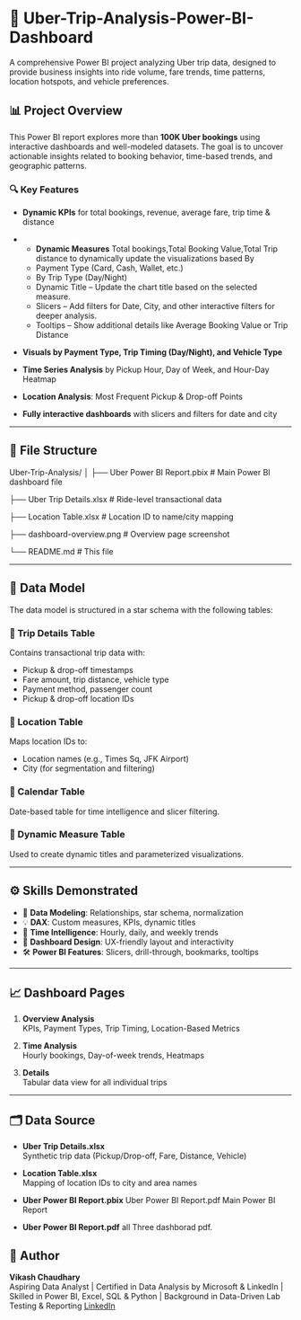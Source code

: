 # 🚖 Uber-Trip-Analysis-Power-BI-Dashboard

A comprehensive Power BI project analyzing Uber trip data, designed to provide business insights into ride volume, fare trends, time patterns, location hotspots, and vehicle preferences.

## 📊 Project Overview

This Power BI report explores more than **100K Uber bookings** using interactive dashboards and well-modeled datasets. The goal is to uncover actionable insights related to booking behavior, time-based trends, and geographic patterns.

### 🔍 Key Features

- **Dynamic KPIs** for total bookings, revenue, average fare, trip time & distance
- - **Dynamic Measures** Total bookings,Total Booking Value,Total Trip distance to dynamically update the visualizations based By
  - Payment Type (Card, Cash, Wallet, etc.)
  - By Trip Type (Day/Night)
  - Dynamic Title – Update the chart title based on the selected measure.
  - Slicers – Add filters for Date, City, and other interactive filters for deeper analysis.
  - Tooltips – Show additional details like Average Booking Value or Trip Distance

- **Visuals by Payment Type, Trip Timing (Day/Night), and Vehicle Type**
- **Time Series Analysis** by Pickup Hour, Day of Week, and Hour-Day Heatmap
- **Location Analysis**: Most Frequent Pickup & Drop-off Points
- **Fully interactive dashboards** with slicers and filters for date and city

---

## 📁 File Structure

Uber-Trip-Analysis/
│
├── Uber Power BI Report.pbix # Main Power BI dashboard file

├── Uber Trip Details.xlsx # Ride-level transactional data

├── Location Table.xlsx # Location ID to name/city mapping

├── dashboard-overview.png # Overview page screenshot

└── README.md # This file

---

## 🧩 Data Model

The data model is structured in a star schema with the following tables:

### 🔹 Trip Details Table
Contains transactional trip data with:
- Pickup & drop-off timestamps
- Fare amount, trip distance, vehicle type
- Payment method, passenger count
- Pickup & drop-off location IDs

### 🔹 Location Table
Maps location IDs to:
- Location names (e.g., Times Sq, JFK Airport)
- City (for segmentation and filtering)

### 🔹 Calendar Table
Date-based table for time intelligence and slicer filtering.

### 🔹 Dynamic Measure Table
Used to create dynamic titles and parameterized visualizations.

---

## ⚙️ Skills Demonstrated

- 📐 **Data Modeling**: Relationships, star schema, normalization
- 💡 **DAX**: Custom measures, KPIs, dynamic titles
- 🧭 **Time Intelligence**: Hourly, daily, and weekly trends
- 🎨 **Dashboard Design**: UX-friendly layout and interactivity
- 🛠 **Power BI Features**: Slicers, drill-through, bookmarks, tooltips

---

## 📈 Dashboard Pages

1. **Overview Analysis**  
   KPIs, Payment Types, Trip Timing, Location-Based Metrics

2. **Time Analysis**  
   Hourly bookings, Day-of-week trends, Heatmaps

3. **Details**  
   Tabular data view for all individual trips

---

## 🗂 Data Source

- **Uber Trip Details.xlsx**  
  Synthetic trip data (Pickup/Drop-off, Fare, Distance, Vehicle)

- **Location Table.xlsx**  
  Mapping of location IDs to city and area names

- **Uber Power BI Report.pbix**  Uber Power BI Report.pdf
  Main Power BI Report

- **Uber Power BI Report.pdf**
 all Three dashborad pdf.

## 📌 Author

**Vikash Chaudhary**  
Aspiring Data Analyst | Certified in Data Analysis by Microsoft & LinkedIn | Skilled in Power BI, Excel, SQL & Python | Background in Data-Driven Lab Testing & Reporting
[LinkedIn](https://www.linkedin.com/in/vikash-chaudhary-12b27a1b4)
